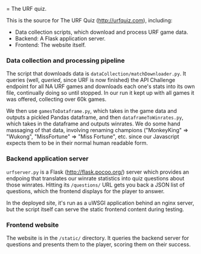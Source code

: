 = The URF quiz.

This is the source for The URF Quiz (http://urfquiz.com), including:

  * Data collection scripts, which download and process URF game data.
  * Backend: A Flask application server.
  * Frontend: The website itself.

### Data collection and processing pipeline
The script that downloads data is `dataCollection/matchDownloader.py`. It queries
(well, *queried*, since URF is now finished) the API Challenge endpoint for all NA URF
games and downloads each one's stats into its own file, continually doing so
until stopped. In our run it kept up with all games it was offered, collecting
over 60k games.

We then use `gamesToDataframe.py`, which takes in the game data and outputs a
pickled Pandas dataframe, and then `dataframeToWinrates.py`, which takes in the 
dataframe and outputs winrates. We do some hand massaging of that data, involving
renaming champions ("MonkeyKing" => "Wukong", "MissFortune" => "Miss Fortune", etc.
since our Javascript expects them to be in their normal human readable form.

### Backend application server
`urfserver.py` is a Flask (http://flask.pocoo.org/) server which provides an
endpoing that translates our winrate statistics into quiz questions about those
winrates. Hitting its `/questions/` URL gets you back a JSON list of questions,
which the frontend displays for the player to answer.

In the deployed site, it's run as a uWSGI application behind an nginx server,
but the script itself can serve the static frontend content during testing.

### Frontend website
The website is in the `/static/` directory. It queries the backend server for
questions and presents them to the player, scoring them on their success.

